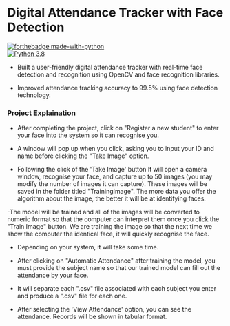 
# Digital Attendance Tracker with Face Detection

[![forthebadge made-with-python](http://ForTheBadge.com/images/badges/made-with-python.svg)](https://www.python.org/)                 
[![Python 3.8](https://img.shields.io/badge/python-3.8-blue.svg)](https://www.python.org/downloads/release/python-380/) 

<!-- ### What steps you have to follow??
- Download or clone my Repository to your device
- type `pip install -r requirements.txt` in command prompt(this will install required package for project)
- Create a subject folder for which you want to calculate attendance inside the Attendance folder.
- open `attendance.py` and `automaticAttendance.py` and remaining python files, change all the path according to your system
- Run `attendance.py` file -->

- Built a user-friendly digital attendance tracker with real-time face detection and recognition using OpenCV and face recognition libraries.

-  Improved attendance tracking accuracy to 99.5\% using face detection technology.

### Project Explaination 
- After completing the project, click on "Register a new student" to enter your face into the system so it can recognise you.

- A window will pop up when you click, asking you to input your ID and name before clicking the "Take Image" option.

- Following the click of the 'Take Image' button It will open a camera window, recognise your face, and capture up to 50 images (you may modify the number of images it can capture). These images will be saved in the folder titled "TrainingImage". The more data you offer the algorithm about the image, the better it will be at identifying faces.

-The model will be trained and all of the images will be converted to numeric format so that the computer can interpret them once you click the "Train Image" button. We are training the image so that the next time we show the computer the identical face, it will quickly recognise the face.

- Depending on your system, it will take some time.

- After clicking on "Automatic Attendance" after training the model, you must provide the subject name so that our trained model can fill out the attendance by your face.

- It will separate each ".csv" file associated with each subject you enter and produce a ".csv" file for each one.

- After selecting the 'View Attendance' option, you can see the attendance. Records will be shown in tabular format.


<!-- 
### Screenshots

### Simple UI
<img src='https://github.com/SAMHITHAM/Digitalized-Attendance-using-Face-Recognition/blob/main/Project%20Snap/image1.png'>

### While taking Image
<img src='https://github.com/SAMHITHAM/Digitalized-Attendance-using-Face-Recognition/blob/main/Project%20Snap/image4.png'>

## While taking Attendance
<img src='https://github.com/SAMHITHAM/Digitalized-Attendance-using-Face-Recognition/blob/main/Project%20Snap/image8.png'>

## Attendance in tabular format 
<img src='https://github.com/SAMHITHAM/Digitalized-Attendance-using-Face-Recognition/blob/main/Project%20Snap/image7.png'> -->

